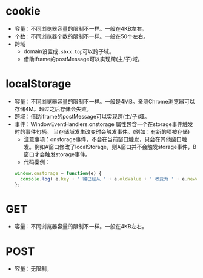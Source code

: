 # cookie
* 容量：不同浏览器容量的限制不一样。一般在4KB左右。
* 个数：不同浏览器个数的限制不一样。一般在50个左右。
* 跨域
    - domain设置成```.sbxx.top```可以跨子域。
    - 借助iframe的postMessage可以实现跨(主/子)域。

# localStorage
* 容量：不同浏览器容量的限制不一样。一般是4MB。亲测Chrome浏览器可以存储4M。超过之后存储会失败。
* 跨域：借助iframe的postMessage可以实现跨(主/子)域。
* 事件：WindowEventHandlers.onstorage 属性包含一个在storage事件触发时的事件句柄。 当存储域发生改变时会触发事件。(例如：有新的项被存储)
    - 注意事项：onstorage事件，不会在当前窗口触发，只会在其他窗口触发。例如A窗口修改了localStorage，则A窗口并不会触发storage事件，B窗口才会触发storage事件。
    - 代码案例：
    ```javascript
    window.onstorage = function(e) {
      console.log( e.key + ' 键已经从 ' + e.oldValue + ' 改变为 ' + e.newValue + '.');
    };
    ```

# GET
* 容量：不同浏览器容量的限制不一样。一般在4KB左右。

# POST
* 容量：无限制。
